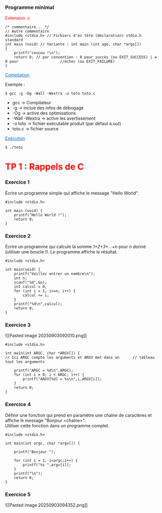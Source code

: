 
### Programme minimal
<font color="#ff0000">Extension .c</font>
```
/* commentaire... */
// Autre commentaire
#include <stdio.h> // Fichiers d'en tête (déclaration) stdio.h standard
int main (void) // Variante : int main (int age, char *args[])
{
	printf("coucou !\n");
	return 0; // par convention : 0 pour succès (ou EXIT_SUCCESS) | ≠ 0 pour                   //échec (ou EXIT_FAILURE)
}
```

<font color="#0070c0"><u>Compilation</u></font>

Exemple : 
```
$ gcc -g -Og -Wall -Wextra -o toto toto.c
```

- gcc → Compilateur
- -g → inclue des infos de débogage
- -Og → active des optimisations
- -Wall -Wextra → active les avertissement
- -o toto → fichier exécutable produit (par défaut a.out)
- toto.c → fichier source

<font color="#0070c0"><u>Exécution</u></font>

```
$ ./toto
```



# <font color="#ff0000">TP 1 : Rappels de C</font>

### Exercice 1 
Écrire un programme simple qui affiche le message "Hello World".

```
#include <stdio.h>  
  
int main (void) {  
    printf("Hello World !");  
    return 0;  
}
```


### Exercice 2
Écrire un programme qui calcule la somme _1+2+3+...+n_ pour _n_ donné (utiliser une boucle !). Le programme affiche le résultat.

``` 
#include <stdio.h>  
  
int main(void) {  
    printf("Veillez entrer un nombre\n");  
    int n;  
    scanf("%d",&n);  
    int calcul = 0;  
    for (int i = 1; i<=n; i++) {  
        calcul += i;  
    }  
    printf("%d\n",calcul);  
    return 0;  
}
```

### Exercice 3
![[Pasted image 20250903092010.png]]

```
#include <stdio.h>  
  
int main(int ARGC, char *ARGV[]) {  
// Ici ARGC compte les arguments et ARGV met dans un      // tableau tout les arguments
  
    printf("ARGC = %d\n",ARGC);  
    for (int i = 0; i < ARGC; i++) {  
        printf("ARGV[%d] = %s\n",i,ARGV[i]);  
    }  
    return 0;  
}
```

### Exercice 4
Définir une fonction qui prend en paramètre une chaîne de caractères et affiche le message "Bonjour <chaîne>".  
Utiliser cette fonction dans un programme complet.

```
#include <stdio.h>  
  
int main(int argc, char *argv[]) {  
  
    printf("Bonjour ");  
  
    for (int i = 1; i<argc;i++) {  
        printf("%s ",argv[i]);  
    }  
    printf("\n");  
    return 0;  
}
```

### Exercice 5
![[Pasted image 20250903094352.png]]
